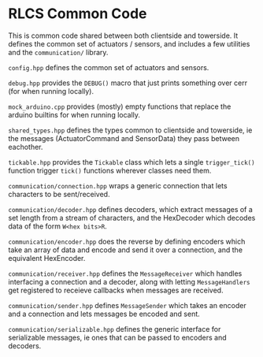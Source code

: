 # RLCS Common Code

This is common code shared between both clientside and towerside. It defines the common set of actuators / sensors, and includes a few utilities and the `communication/` library.

`config.hpp` defines the common set of actuators and sensors.

`debug.hpp` provides the `DEBUG()` macro that just prints something over cerr (for when running locally).

`mock_arduino.cpp` provides (mostly) empty functions that replace the arduino builtins for when running locally.

`shared_types.hpp` defines the types common to clientside and towerside, ie the messages (ActuatorCommand and SensorData) they pass between eachother.

`tickable.hpp` provides the `Tickable` class which lets a single `trigger_tick()` function trigger `tick()` functions wherever classes need them.

`communication/connection.hpp` wraps a generic connection that lets characters to be sent/received.

`communication/decoder.hpp` defines decoders, which extract messages of a set length from a stream of characters, and the HexDecoder which decodes data of the form `W<hex bits>R`.

`communication/encoder.hpp` does the reverse by defining encoders which take an array of data and encode and send it over a connection, and the equivalent HexEncoder.

`communication/receiver.hpp` defines the `MessageReceiver` which handles interfacing a connection and a decoder, along with letting `MessageHandlers` get registered to receieve callbacks when messages are received.

`communication/sender.hpp` defines `MessageSender` which takes an encoder and a connection and lets messages be encoded and sent.

`communication/serializable.hpp` defines the generic interface for serializable messages, ie ones that can be passed to encoders and decoders.
